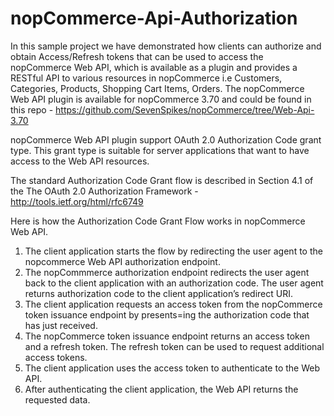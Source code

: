 # nopCommerce-Api-Authorization

In this sample project we have demonstrated how clients can authorize and obtain Access/Refresh tokens that can be used to access the nopCommerce Web API, which is available as a plugin and provides a RESTful API to various resources in nopCommerce i.e Customers, Categories, Products, Shopping Cart Items, Orders. The nopCommerce Web API plugin is available for nopCommerce 3.70 and could be found in this repo - https://github.com/SevenSpikes/nopCommerce/tree/Web-Api-3.70

nopCommerce Web API plugin support OAuth 2.0 Authorization Code grant type. This grant type is suitable for server applications that want to have access to the Web API resources.

The standard Authorization Code Grant flow is described in Section 4.1 of the The OAuth 2.0 Authorization Framework - http://tools.ietf.org/html/rfc6749

Here is how the Authorization Code Grant Flow works in nopCommerce Web API.

1. The client application starts the flow by redirecting the user agent to the nopcommerce Web API authorization endpoint. 
2. The nopCommmerce authorization endpoint redirects the user agent back to the client application with an authorization code. The user agent returns authorization code to the client application’s redirect URI.
3. The client application requests an access token from the nopCommerce token issuance endpoint by presents=ing the authorization code that has just received.
4. The nopCommerce token issuance endpoint returns an access token and a refresh token. The refresh token can be used to request additional access tokens.
5. The client application uses the access token to authenticate to the Web API.
6. After authenticating the client application, the Web API returns the requested data.



